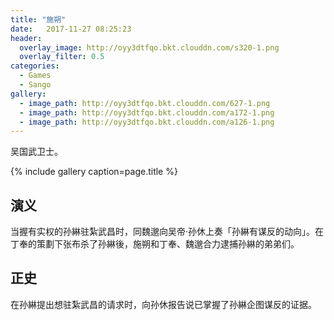```yaml
---
title: "施朔"
date:   2017-11-27 08:25:23
header:
  overlay_image: http://oyy3dtfqo.bkt.clouddn.com/s320-1.png
  overlay_filter: 0.5
categories:
  - Games
  - Sango
gallery:
  - image_path: http://oyy3dtfqo.bkt.clouddn.com/627-1.png
  - image_path: http://oyy3dtfqo.bkt.clouddn.com/a172-1.png
  - image_path: http://oyy3dtfqo.bkt.clouddn.com/a126-1.png
---
```


吴国武卫士。

{% include gallery caption=page.title %}

## 演义

当握有实权的孙綝驻紮武昌时，同魏邈向吴帝·孙休上奏「孙綝有谋反的动向」。在丁奉的策劃下张布杀了孙綝後，施朔和丁奉、魏邈合力逮捕孙綝的弟弟们。

## 正史

在孙綝提出想驻紮武昌的请求时，向孙休报告说已掌握了孙綝企图谋反的证据。